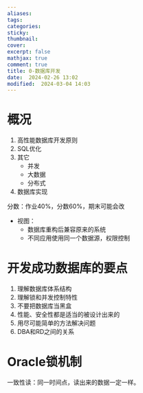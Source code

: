 ```yaml
---
aliases: 
tags: 
categories:
sticky:
thumbnail:
cover: 
excerpt: false
mathjax: true
comment: true
title: 0-数据库开发
date:  2024-02-26 13:02
modified:  2024-03-04 14:03
---
```


# 概况

1. 高性能数据库开发原则
2. SQL优化
3. 其它
	- 并发
	- 大数据
	- 分布式
4. 数据库实现

分数：作业40%，分数60%，期末可能会改

- 视图：
	- 数据库重构后兼容原来的系统
	- 不同应用使用同一个数据源，权限控制

# 开发成功数据库的要点

1. 理解数据库体系结构
2. 理解锁和并发控制特性
3. 不要把数据库当黑盒
4. 性能、安全性都是适当的被设计出来的
5. 用尽可能简单的方法解决问题
6. DBA和RD之间的关系

# Oracle锁机制

一致性读：同一时间点，读出来的数据一定一样。
